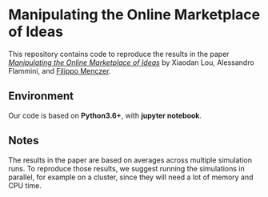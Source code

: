 # Manipulating the Online Marketplace of Ideas

This repository contains code to reproduce the results in the paper [*Manipulating the Online Marketplace of Ideas*](https://arxiv.org/abs/1907.06130) by Xiaodan Lou, Alessandro Flammini, and [Filippo Menczer](https://cnets.indiana.edu/fil/).

## Environment

Our code is based on **Python3.6+**, with **jupyter notebook**.

## Notes

The results in the paper are based on averages across multiple simulation runs. To reproduce those results, we suggest running the simulations in parallel, for example on a cluster, since they will need a lot of memory and CPU time.
